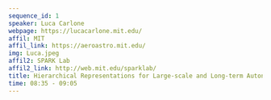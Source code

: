 ```yaml
---
sequence_id: 1
speaker: Luca Carlone
webpage: https://lucacarlone.mit.edu/
affil: MIT
affil_link: https://aeroastro.mit.edu/
img: Luca.jpeg
affil2: SPARK Lab
affil2_link: http://web.mit.edu/sparklab/
title: Hierarchical Representations for Large-scale and Long-term Autonomy
time: 08:35 - 09:05
---
```

